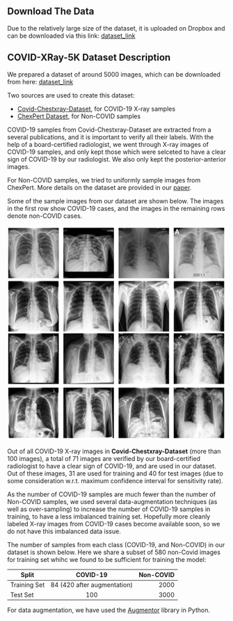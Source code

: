 ## Download The Data
Due to the relatively large size of the dataset, it is uploaded on Dropbox and can be downloaded via this link: 
[dataset_link](https://www.dropbox.com/s/9w8nmj791c9ogsx/data_upload_v3.zip?dl=0)


## COVID-XRay-5K Dataset Description

We prepared a dataset of around 5000 images, which can be downloaded from here: [dataset_link](https://www.dropbox.com/s/9w8nmj791c9ogsx/data_upload_v3.zip?dl=0)

Two sources are used to create this dataset:
* [Covid-Chestxray-Dataset](https://github.com/ieee8023/covid-chestxray-dataset), for COVID-19 X-ray samples
* [ChexPert Dataset](https://stanfordmlgroup.github.io/competitions/chexpert/), for Non-COVID samples

COVID-19 samples from Covid-Chestxray-Dataset are extracted from a several publications, and it is important to verify all their labels. With the help of a board-certified radiologist, we went through X-ray images of COVID-19 samples, and only kept those which were selceted to have a clear sign of COVID-19 by our radiologist. We also only kept the posterior-anterior images. 

For Non-COVID samples, we tried to uniformly sample images from ChexPert. More details on the dataset are provided in our [paper](https://arxiv.org/pdf/2004.09363.pdf).

Some of the sample images from our dataset are shown below. The images in the first row show COVID-19 cases, and the images in the remaining rows denote non-COVID cases.

![samples](https://github.com/Rishabh1501/Xray-Covid-Detection/blob/main/data/covid5k_samples.png)

Out of all COVID-19 X-ray images in **Covid-Chestxray-Dataset** (more than 100 images), a total of 71 images are verified by our board-certified radiologist to have a clear sign of COVID-19, and are used in our dataset. Out of these images, 31 are used for training and 40 for test images (due to some consideration w.r.t. maximum confidence interval for sensitivity rate). 

As the number of COVID-19 samples are much fewer than the number of Non-COVID samples, we used several data-augmentation techniques (as well as over-sampling) to increase the number of COVID-19 samples in training, to have a less imbalanced training set. Hopefully more cleanly labeled X-ray images from COVID-19 cases become available soon, so we do not have this imbalanced data issue.

The number of samples from each class (COVID-19, and Non-COVID) in our dataset is shown below. Here we share a subset of 580 non-Covid images for training set whihc we found to be sufficient for training the model:

| Split         | COVID-19      | Non-COVID  |
| ------------- |:-------------:| -----:|
| Training Set  | 84  (420 after augmentation) | 2000 |
| Test Set      | 100            |   3000 |

For data augmentation, we have used the [Augmentor](https://github.com/mdbloice/Augmentor) library in Python.
